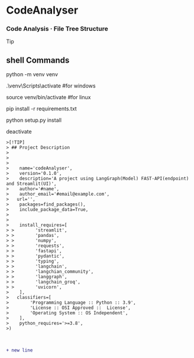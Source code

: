 # CodeAnalyser
### Code Analysis · File Tree Structure

>[!TIP]
> ## shell Commands
>
> python -m venv venv
>
> .\venv\Scripts\activate         #for windows
>
> source venv/bin/activate        #for linux
>
> pip install -r requirements.txt
>
> python setup.py install
>
> deactivate

```
>[!TIP]
> ## Project Description
>
>
>
>    name='codeAnalyser',
>    version='0.1.0',
>    description='A project using LangGraph(Model) FAST-API(endpoint) and Streamlit(UI)',
>    author='#name',
>    author_email='#email@example.com',
>   url='',  
>    packages=find_packages(),
>    include_package_data=True,
>
>
>    install_requires=[
> >        'streamlit',
> >        'pandas',
> >        'numpy',
> >        'requests',
> >        'fastapi',
> >        'pydantic',
> >        'typing',
> >        'langchain',
> >        'langchian_community',
> >        'langgraph',
> >        'langchain_groq',
> >        'uvicorn',
>    ],
>   classifiers=[
>        'Programming Language :: Python :: 3.9',
>        'License :: OSI Approved ::  License',
>        'Operating System :: OS Independent',
>    ],
>    python_requires='>=3.8',
>)
```
<br/>

```diff
+ new line
```
